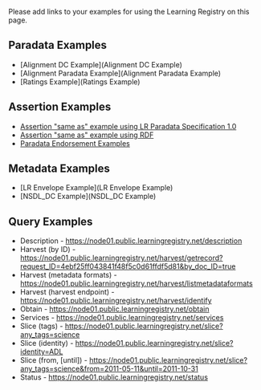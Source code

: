 Please add links to your examples for using the Learning Registry on this page.

## Paradata Examples
* [Alignment DC Example](Alignment DC Example)
* [Alignment Paradata Example](Alignment Paradata Example)
* [Ratings Example](Ratings Example)

## Assertion Examples
* [Assertion "same as" example using LR Paradata Specification 1.0](Assertion-%22same-as%22-example-using-LR-Paradata-Specification-1.0)
* [Assertion "same as" example using RDF](https://github.com/LearningRegistry/LearningRegistry/wiki/Assertion-%22same-as%22-example-using-RDF)
* [Paradata Endorsement Examples](Paradata-Endorsement-Examples)

## Metadata Examples
* [LR Envelope Example](LR Envelope Example)
* [NSDL_DC Example](NSDL_DC Example)

## Query Examples
* Description - https://node01.public.learningregistry.net/description
* Harvest (by ID) - https://node01.public.learningregistry.net/harvest/getrecord?request_ID=4ebf25ff043841f48f5c0d61ffdf5d81&by_doc_ID=true
* Harvest (metadata formats) - https://node01.public.learningregistry.net/harvest/listmetadataformats
* Harvest (harvest endpoint) - https://node01.public.learningregistry.net/harvest/identify
* Obtain - https://node01.public.learningregistry.net/obtain
* Services - https://node01.public.learningregistry.net/services
* Slice (tags) - https://node01.public.learningregistry.net/slice?any_tags=science
* Slice (identity) - https://node01.public.learningregistry.net/slice?identity=ADL
* Slice (from, [until]) - https://node01.public.learningregistry.net/slice?any_tags=science&from=2011-05-11&until=2011-10-31
* Status - https://node01.public.learningregistry.net/status